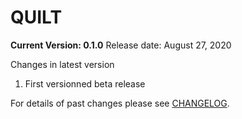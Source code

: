 QUILT
=====
**__Current Version: 0.1.0__**
Release date: August 27, 2020

Changes in latest version
1. First versionned beta release

For details of past changes please see [CHANGELOG](CHANGELOG.md).


